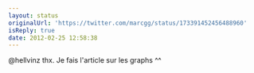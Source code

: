 ```yaml
---
layout: status
originalUrl: 'https://twitter.com/marcgg/status/173391452456488960'
isReply: true
date: 2012-02-25 12:58:38
---
```


@hellvinz thx. Je fais l'article sur les graphs ^^
